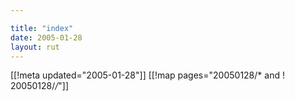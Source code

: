 ```yaml
---

title: "index"
date: 2005-01-28
layout: rut
---
```


[[!meta updated="2005-01-28"]]
[[!map pages="20050128/* and ! 20050128/*/*"]]
